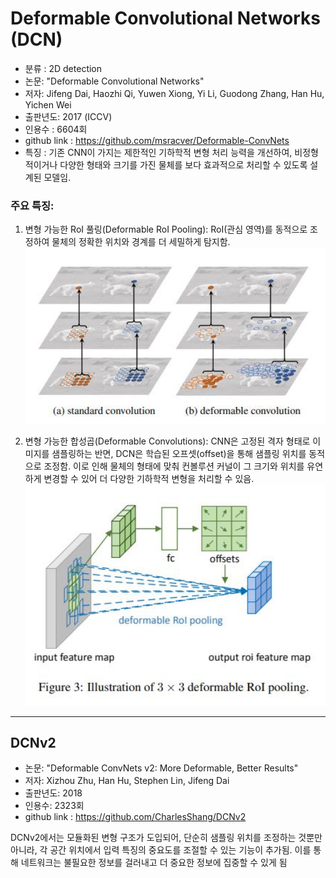 # Deformable Convolutional Networks (DCN)

* 분류 : 2D detection  
* 논문: "Deformable Convolutional Networks"
* 저자: Jifeng Dai, Haozhi Qi, Yuwen Xiong, Yi Li, Guodong Zhang, Han Hu, Yichen Wei
* 출판년도: 2017 (ICCV)
* 인용수 : 6604회
* github link : https://github.com/msracver/Deformable-ConvNets  
* 특징 : 기존 CNN이 가지는 제한적인 기하학적 변형 처리 능력을 개선하여, 비정형적이거나 다양한 형태와 크기를 가진 물체를 보다 효과적으로 처리할 수 있도록 설계된 모델임.

### 주요 특징:

1. 변형 가능한 RoI 풀링(Deformable RoI Pooling): RoI(관심 영역)를 동적으로 조정하여 물체의 정확한 위치와 경계를 더 세밀하게 탐지함.  
<img src="./images/models/dcn_1.jpg" width=500><br>

2. 변형 가능한 합성곱(Deformable Convolutions): CNN은 고정된 격자 형태로 이미지를 샘플링하는 반면, DCN은 학습된 오프셋(offset)을 통해 샘플링 위치를 동적으로 조정함. 이로 인해 물체의 형태에 맞춰 컨볼루션 커널이 그 크기와 위치를 유연하게 변경할 수 있어 더 다양한 기하학적 변형을 처리할 수 있음​.  
<img src="./images/models/dcn_2.jpg" width=500><br>

<hr>

## DCNv2  

* 논문: "Deformable ConvNets v2: More Deformable, Better Results"
* 저자: Xizhou Zhu, Han Hu, Stephen Lin, Jifeng Dai
* 출판년도: 2018
* 인용수: 2323회
* github link : https://github.com/CharlesShang/DCNv2  

DCNv2에서는 모듈화된 변형 구조가 도입되어, 단순히 샘플링 위치를 조정하는 것뿐만 아니라, 각 공간 위치에서 입력 특징의 중요도를 조절할 수 있는 기능이 추가됨. 이를 통해 네트워크는 불필요한 정보를 걸러내고 더 중요한 정보에 집중할 수 있게 됨
